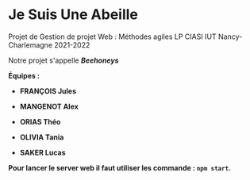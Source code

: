 # Je Suis Une Abeille
Projet de Gestion de projet Web : Méthodes agiles LP CIASI IUT Nancy-Charlemagne 2021-2022

<p>Notre projet s'appelle <em><b>Beehoneys<b></em></p>

<p><b>Équipes :</b><p>

- FRANÇOIS Jules

- MANGENOT Alex

- ORIAS Théo

- OLIVIA Tania

- SAKER Lucas

Pour lancer le server web il faut utiliser les commande : `npm start`.
